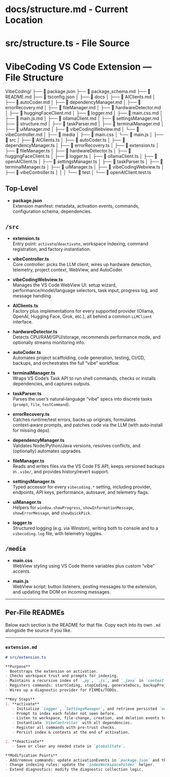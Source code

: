 # docs/structure.md - Current Location
# src/structure.ts - File Source

# VibeCoding VS Code Extension — File Structure

VibeCoding/
├── 📄 package.json
├── 📄 package_schema.md
├── 📄 README.md
├── 📄 tsconfig.json
│
├── 📁 docs
│   ├── 📄 AIClients.md
│   ├── 📄 autoCoder.md
│   ├── 📄 dependencyManager.md
│   ├── 📄 errorRecovery.md
│   ├── 📄 fileManager.md
│   ├── 📄 hardwareDetector.md
│   ├── 📄 huggingFaceClient.md
│   ├── 📄 logger.md
│   ├── 📄 main.css.md
│   ├── 📄 main.js.md
│   ├── 📄 ollamaClient.md
│   ├── 📄 settingsManager.md
│   ├── 📄 structure.md
│   ├── 📄 taskParser.md
│   ├── 📄 terminalManager.md
│   ├── 📄 uiManager.md
│   ├── 📄 vibeCodingWebview.md
│   └── 📄 vibeController.md
│
├── 📁 media
│   ├── 📄 main.css
│   └── 📄 main.js
│
├── 📁 src
│   ├── 📄 AIClients.ts
│   ├── 📄 autoCoder.ts
│   ├── 📄 dependencyManager.ts
│   ├── 📄 errorRecovery.ts
│   ├── 📄 extension.ts
│   ├── 📄 fileManager.ts
│   ├── 📄 hardwareDetector.ts
│   ├── 📄 huggingFaceClient.ts
│   ├── 📄 logger.ts
│   ├── 📄 ollamaClient.ts
│   ├── 📄 openAIClient.ts
│   ├── 📄 settingsManager.ts
│   ├── 📄 taskParser.ts
│   ├── 📄 terminalManager.ts
│   ├── 📄 uiManager.ts
│   ├── 📄 vibeCodingWebview.ts
│   ├── 📄 vibeController.ts
│   │
│   └── 📁 test
│       └── 📄 openAIClient.test.ts



## Top‑Level

- **package.json**  
  Extension manifest: metadata, activation events, commands, configuration schema, dependencies.

## `/src`

- **extension.ts**  
  Entry point: `activate`/`deactivate`, workspace indexing, command registration, and factory instantiation.

- **vibeController.ts**  
  Core controller: picks the LLM client, wires up hardware detection, telemetry, project context, WebView, and AutoCoder.

- **vibeCodingWebview.ts**  
  Manages the VS Code WebView UI: setup wizard, performance/model/language selectors, task input, progress log, and message handling.

- **AIClients.ts**  
  Factory plus implementations for every supported provider (Ollama, OpenAI, Hugging Face, Grok, etc.), all behind a common `LLMClient` interface.

- **hardwareDetector.ts**  
  Detects CPU/RAM/GPU/storage, recommends performance mode, and optionally streams monitoring info.

- **autoCoder.ts**  
  Automates project scaffolding, code generation, testing, CI/CD, backups, and orchestrates the full “vibe” workflow.

- **terminalManager.ts**  
  Wraps VS Code’s Task API to run shell commands, checks or installs dependencies, and captures outputs.

- **taskParser.ts**  
  Parses the user’s natural‑language “vibe” specs into discrete tasks (`prompt`, `file`, `testCommand`).

- **errorRecovery.ts**  
  Catches runtime/test errors, backs up originals, formulates context‑aware prompts, and patches code via the LLM (with auto‑install for missing deps).

- **dependencyManager.ts**  
  Validates Node/Python/Java versions, resolves conflicts, and (optionally) automates upgrades.

- **fileManager.ts**  
  Reads and writes files via the VS Code FS API, keeps versioned backups in `.vibe/`, and provides history/revert support.

- **settingsManager.ts**  
  Typed accessor for every `vibecoding.*` setting, including provider, endpoints, API keys, performance, autosave, and telemetry flags.

- **uiManager.ts**  
  Helpers for `window.showProgress`, `showInformationMessage`, `showErrorMessage`, and `showQuickPick`.

- **logger.ts**  
  Structured logging (e.g. via Winston), writing both to console and to a `vibecoding.log` file, with telemetry toggles.

## `/media`

- **main.css**  
  WebView styling using VS Code theme variables plus custom “vibe” accents.

- **main.js**  
  WebView script: button listeners, posting messages to the extension, and updating the DOM on incoming messages.

---

## Per‑File READMEs

Below each section is the README for that file. Copy each into its own `.md` alongside the source if you like.

---

### `extension.md`

```markdown
# src/extension.ts

**Purpose**  
- Bootstraps the extension on activation.
- Checks workspace trust and prompts for indexing.
- Maintains a recursive index of `.py`, `.js`, and `.java` in `context.globalState`.
- Registers commands: startCoding, stopCoding, generateDocs, backupProject, viewHistory, reindexWorkspace.
- Wires up a diagnostic provider for FIXMEs/TODOs.

**Key Steps**  
1. **activate**  
   - Initialize `Logger`, `SettingsManager`, and retrieve persisted `workspaceIndex` & `projectContexts`.  
   - Prompt to index each folder not seen before.  
   - Listen to workspace, file‑change, creation, and deletion events to keep the index fresh.  
   - Instantiate `VibeController` with all dependencies.  
   - Register all commands with pre‑trust checks.  
   - Persist index & contexts at the end of activation.

2. **deactivate**  
   - Save or clear any needed state in `globalState`.

**Modification Points**  
- Add/remove commands: update activationEvents in `package.json` and this file’s command registrations.  
- Change indexing rules: update the `indexWorkspaceFolder` helper.  
- Extend diagnostics: modify the diagnostic collection logic.  
